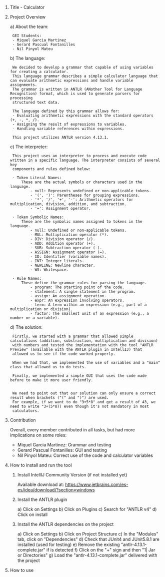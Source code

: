 1. Title - Calculator

2. Project Overview

	a) About the team:

		GEI Students:
		- Miquel Garcia Martinez
		- Gerard Pascual Fontanilles
		- Nil Pinyol Mateu


	b) The language:

		We decided to develop a grammar that capable of using variables for creating a calculator.
		This language grammar describes a simple calculator language that can evaluate arithmetic expressions and handle variable assignments. 
		The grammar is written in ANTLR (ANother Tool for Language Recognition) format, which is used to generate parsers for processing 
		structured text data.

		The language defined by this grammar allows for:
		- Evaluating arithmetic expressions with the standard operators (+, -, *, /).
		- Assigning the result of expressions to variables.
		- Handling variable references within expressions.

		This project utilizes ANTLR version 4.13.1.

	c) The interpreter:

		This project uses an interpreter to process and execute code written in a specific language. The interpreter consists of several key 
		components and rules defined below:

		· Token Literal Names:
			These are the actual symbols or characters used in the language.
				- null: Represents undefined or non-applicable tokens.
				- '(', ')': Parentheses for grouping expressions.
				- '*', '/', '+', '-': Arithmetic operators for multiplication, division, addition, and subtraction.
				- '=': Assignment operator.

		· Token Symbolic Names:
			These are the symbolic names assigned to tokens in the language.
				- null: Undefined or non-applicable tokens.
				- MUL: Multiplication operator (*).
				- DIV: Division operator (/).
				- ADD: Addition operator (+).
				- SUB: Subtraction operator (-).
				- ASSIGN: Assignment operator (=).
				- ID: Identifier (variable names).
				- INT: Integer literals.
				- NEWLINE: Newline character.
				- WS: Whitespace.

		· Rule Names:
			These define the grammar rules for parsing the language.
				- program: The starting point of the code.
				- statement: A single statement in the program.
				- assign: An assignment operation.
				- expr: An expression involving operators.
				- term: A term within an expression (e.g., part of a multiplication or division).
				- factor: The smallest unit of an expression (e.g., a number or a variable).


	d) The solution:

		Firstly, we started with a grammar that allowed simple calculations (addition, substraction, multiplication and division)
		with numbers and tested the implementation with the tool "ANTLR Preview" (available with the ANTLR plugin in IntellIJ) that
		allowed us to see if the code worked properly.

		When we had that, we implemented the use of variables and a "main" class that allowed us to do tests.

		Finally, we implemented a simple GUI that uses the code made before to make it more user friendly.

		
		We need to point out that our solution can only ensure a correct result when brackets ("(" and ")") are used.
		For example, if we want to do "3+5*8" and get a result of 43, we need to write "3+(5*8)) even though it's not mandatory in most 
		calculators.

3. Contribution

	Overall, every member contributed in all tasks, but had more implications on some roles:

	- Miquel Garcia Martinez: Grammar and testing
	- Gerard Pascual Fontanilles: GUI and testing
	- Nil Pinyol Mateu: Correct use of the code and calculator variables


4. How to install and run the tool

	1) Install IntellIJ Community Version (if not installed yet)

		Available download at:
			https://www.jetbrains.com/es-es/idea/download/?section=windows
	
	2) Install the ANTLR plugin

		a) Click on Settings
		b) Click on Plugins
		c) Search for "ANTLR v4"
		d) Click on install

	3) Install the ANTLR dependencies on the project

		a) Click on Settings
		b) Click on Project Structure
		c) In the "Modules" tab, click on "Dependencies"
		d) Check that JUnit4 and JUnit5.8.1 are installed (used for testing)
		e) Remove the existing "antlr-4.13.1-complete.jar" if is detected
		f) Click on the "+" sign and then "1| Jar or Directories"
		g) Load the "antlr-4.13.1-complete.jar" delivered with the project		

5. How to use


